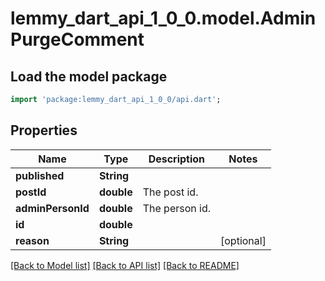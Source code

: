 # lemmy_dart_api_1_0_0.model.AdminPurgeComment

## Load the model package
```dart
import 'package:lemmy_dart_api_1_0_0/api.dart';
```

## Properties
Name | Type | Description | Notes
------------ | ------------- | ------------- | -------------
**published** | **String** |  | 
**postId** | **double** | The post id. | 
**adminPersonId** | **double** | The person id. | 
**id** | **double** |  | 
**reason** | **String** |  | [optional] 

[[Back to Model list]](../README.md#documentation-for-models) [[Back to API list]](../README.md#documentation-for-api-endpoints) [[Back to README]](../README.md)


